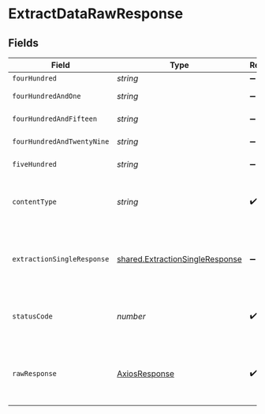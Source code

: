 # ExtractDataRawResponse


## Fields

| Field                                                                                     | Type                                                                                      | Required                                                                                  | Description                                                                               |
| ----------------------------------------------------------------------------------------- | ----------------------------------------------------------------------------------------- | ----------------------------------------------------------------------------------------- | ----------------------------------------------------------------------------------------- |
| `fourHundred`                                                                             | *string*                                                                                  | :heavy_minus_sign:                                                                        | Bad Request                                                                               |
| `fourHundredAndOne`                                                                       | *string*                                                                                  | :heavy_minus_sign:                                                                        | Not authorized                                                                            |
| `fourHundredAndFifteen`                                                                   | *string*                                                                                  | :heavy_minus_sign:                                                                        | Unsupported Media Type                                                                    |
| `fourHundredAndTwentyNine`                                                                | *string*                                                                                  | :heavy_minus_sign:                                                                        | Too Many Requests                                                                         |
| `fiveHundred`                                                                             | *string*                                                                                  | :heavy_minus_sign:                                                                        | Internal Server Error                                                                     |
| `contentType`                                                                             | *string*                                                                                  | :heavy_check_mark:                                                                        | HTTP response content type for this operation                                             |
| `extractionSingleResponse`                                                                | [shared.ExtractionSingleResponse](../../../sdk/models/shared/extractionsingleresponse.md) | :heavy_minus_sign:                                                                        | The structured data extracted from the document.<br/>                                     |
| `statusCode`                                                                              | *number*                                                                                  | :heavy_check_mark:                                                                        | HTTP response status code for this operation                                              |
| `rawResponse`                                                                             | [AxiosResponse](https://axios-http.com/docs/res_schema)                                   | :heavy_check_mark:                                                                        | Raw HTTP response; suitable for custom response parsing                                   |